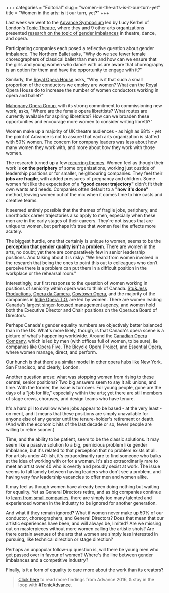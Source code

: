 +++
categories = "Editorial"
slug = "women-in-the-arts-is-it-our-turn-yet"
title = "Women in the arts: is it our turn, yet?"
+++

Last week we went to the [Advance Symposium](http://www.tonictheatre-advance.co.uk/) led by Lucy Kerbel of London's [Tonic Theatre](http://www.tonictheatre.co.uk/), where they and 9 other arts organizations presented [research on the topic of gender imbalances](http://www.tonictheatre-advance.co.uk/advance-2016/insights/) in theatre, dance, and opera.

Participating companies each posed a reflective question about gender imbalance. The Northern Ballet asks, "Why do we see fewer female choreographers of classical ballet than men and how can we ensure that the girls and young women who dance with us are aware that choreography is an option for them and have the opportunity to engage with it?"

Similarly, the [Royal Opera House](/scene/companies/royal-opera-house/) asks, "Why is it that such a small proportion of the conductors we employ are women? What can the Royal Opera House do to increase the number of women conductors working in opera and ballet?"

[Mahogany Opera Group](/scene/companies/mahogany-opera-group/), with its strong commitment to commissioning new work, asks, "Where are the female opera librettists? What routes are currently available for aspiring librettists? How can we broaden these opportunities and encourage more women to consider writing libretti?"

Women make up a majority of UK theatre audiences - as high as 68% - yet the point of Advance is not to assure that each arts organization is staffed with 50% women. The concern for company leaders was less about how many women they work with, and more about *how* they work with those women.

The research turned up a few [recurring themes](http://www.tonictheatre-advance.co.uk/advance-2016/insights/#research-themes). Women feel as though their work is **on the periphery** of some organizations, working just oustide of leadership positions or for smaller, neighbouring companies. They feel their **jobs are fragile**, with added pressures of pregnancy and children. Some women felt like the expectation of a **"good career trajectory"** didn't fit their own wants and needs. Companies often default to a **"how it's done"** method, leaving women out of the mix when it comes time to hire casts and creative teams.

It seemed entirely possible that the themes of fragile jobs, periphery, and unorthodox career trajectories also apply to men, especially when these men are in the early stages of their careers. They're not issues that are unique to women, but perhaps it's true that women feel the effects more acutely.

The biggest hurdle, one that certainly is unique to women, seems to be the **perception that gender quality isn't a problem**. There are women in the arts, no doubt; yet there are comparatively few in senior leadership positions. And talking about it is risky: "We heard from women involved in the research that being the ones to point this out to colleagues who don’t perceive there is a problem can put them in a difficult position in the workplace or the rehearsal room."

Interestingly, our first response to the question of women working in positions of seniority within opera was to think of Canada. [Stu&Jess Productions](http://www.stuandjessproductions.com/), [Opera da Camera](/scene/companies/opera-da-camera/), [Cowtown Opera](http://www.cowtownoperacompany.com/2016-home/), and the majority of the companies in [Indie Opera T.O.](http://www.indieoperatoronto.ca/companies/) are led by women. There are women leading Canada's largest [singer-focused management agency](http://deanartists.com/), and women hold both the Executive Director and Chair positions on the Opera.ca Board of Directors.

Perhaps Canada's gender equality numbers are objectively better balanced than in the UK. What's more likely, though, is that Canada's opera scene is a picture of what's happening worldwide. Around the [Canadian Opera Company](/scene/companies/canadian-opera-company/), which is led by men (with offices full of women, to be sure), lie companies like [Opera Five](/scene/companies/opera-5/), [The Bicycle Opera Project](/scene/companies/the-bicycle-opera-project/), and [Essential Opera](/scene/companies/essential-opera/), where women manage, direct, and perform. 

Our hunch is that there's a similar model in other opera hubs like New York, San Francisco, and clearly, London.

Another question arose: what was stopping women from rising to these central, senior positions? Two big answers seem to say it all: unions, and time. With the former, the issue is turnover. For young people, gone are the days of a "job for life," especially within the arts; yet there are still members of stage crews, choruses, and design teams who have tenure. 

It's a hard pill to swallow when jobs appear to be based - at the very least - on merit, and it means that these positions are simply unavailable for anyone else of any gender until the tenure-holder's retirement or death. (And with the economic hits of the last decade or so, fewer people are willing to retire sooner.)

Time, and the ability to be patient, seem to be the classic solutions. It may seem like a passive solution to a big, pernicious problem like gender imbalance, but it's related to that perception that no problem exists at all. For artists under 40-ish, it's extraordinarily rare to find someone who balks at the idea of working with or for a woman. It's also extraordinarily rare to meet an artist over 40 who is overtly and proudly sexist at work. The issue seems to fall lamely between having leaders who don't see a problem, and having very few leadership vacancies to offer men and women alike.

It may feel as though women have already been doing nothing but waiting for equality. Yet as General Directors retire, and as big companies continue to [learn from small companies](http://www.musicaltoronto.org/2016/09/17/the-scoop-against-the-grain-launch-seventh-season-with-big-surprise/), there are simply too many talented and experienced women in the industry to be ignored for another generation.

And what if they remain ignored? What if women never make up 50% of our conductor, choreographers, and General Directors? Does that mean that our artistic experiences have been, and will always be, limited? Are we missing out on masterpieces without more women calling the artistic shots? Are there certain avenues of the arts that women are simply less interested in pursuing, like technical direction or stage direction?

Perhaps an unpopular follow-up question is, will there be young men who get passed over in favour of women? Where's the line between gender imbalances and a competitive industry?

Finally, is it a form of equality to care more about the work than its creators?

>[Click here](http://www.tonictheatre-advance.co.uk/advance-2016/insights/) to read more findings from Advance 2016, & stay in the loop with [#TonicAdvance](https://twitter.com/search?q=%23TonicAdvance&src=typd).
